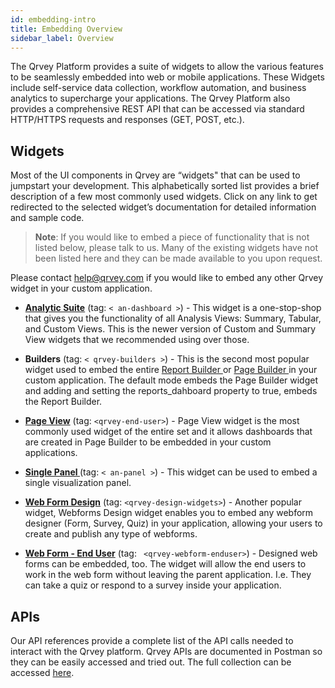 ```yaml
---
id: embedding-intro
title: Embedding Overview
sidebar_label: Overview
---
```


<div style={{textAlign: "justify"}}>

The Qrvey Platform provides a suite of widgets to allow the various features to be seamlessly embedded into web or mobile applications. These Widgets include self-service data collection, workflow automation, and business analytics to supercharge your applications. The Qrvey Platform also provides a comprehensive REST API that can be accessed via standard HTTP/HTTPS requests and responses (GET, POST, etc.).

## Widgets

Most of the UI components in Qrvey are “widgets" that can be used to jumpstart your development. This alphabetically sorted list provides a brief description of a few most commonly used widgets. Click on any link to get redirected to the selected widget’s documentation for detailed information and sample code. 

>**Note**: If you would like to embed a piece of functionality that is not listed below, please talk to us. Many of the existing widgets have not been listed here and they can be made available to you upon request. 

Please contact help@qrvey.com if you would like to embed any other Qrvey widget in your custom application.

* <a href="/docs/embedding/widgets/analytics/analytic-suite/" target="_blank"> <strong>Analytic Suite</strong></a>
(tag: ```< an-dashboard >```) - This widget is a one-stop-shop that gives you the functionality of all Analysis Views: Summary, Tabular, and Custom Views. This is the newer version of Custom and Summary View widgets that we recommended using over those. 

* **Builders** (tag: ```< qrvey-builders >```) - This is the second most popular widget used to embed the entire <a href="/docs/embedding/widgets/app-building/widget-report-builder/"> Report Builder </a> or <a href="/docs/embedding/widgets/app-building/widget-page-builder/">Page Builder </a>
 in your custom application. The default mode embeds the Page Builder widget and adding and setting the reports_dahboard property to true, embeds the Report Builder.

* <a href="/docs/embedding/widgets/app-building/widget-page-view" target="_blank"><strong>Page View</strong></a> (tag: ```<qrvey-end-user>```) - Page View widget is the most commonly used widget of the entire set and it allows dashboards that are created in Page Builder to be embedded in your custom applications.
* <a href="/docs/embedding/widgets/analytics/single-panel/"><strong>Single Panel </strong></a> (tag: ```< an-panel >```) - This widget can be used to embed a single visualization panel.

* <a href="/docs/embedding/widgets/data-sources/widget-webforms/"><strong>Web Form Design</strong></a> (tag: ```<qrvey-design-widgets>```) - Another popular widget, Webforms Design widget enables you to embed any webform designer (Form, Survey, Quiz) in your application, allowing your users to create and publish any type of webforms.

* **<a href="/docs/embedding/widgets/automation/widget-automation/"><strong>Web Form - End User</strong></a>** (tag: ``` <qrvey-webform-enduser>```) - Designed web forms can be embedded, too. The widget will allow the end users to work in the web form without leaving the parent application. I.e. They can take a quiz or respond to a survey inside your application.


## APIs
Our API references provide a complete list of the API calls needed to interact with the Qrvey platform. Qrvey APIs are documented in Postman so they can be easily accessed and tried out. The full collection can be accessed <a href="https://bit.ly/3lUHsQg">here</a>.

</div>
